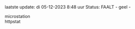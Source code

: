 laatste update: 
di 05-12-2023  8:48   uur 
Status: FAALT - geel - 
<div class="service Y">microstation</div><div class="service Y">httpstat</div>